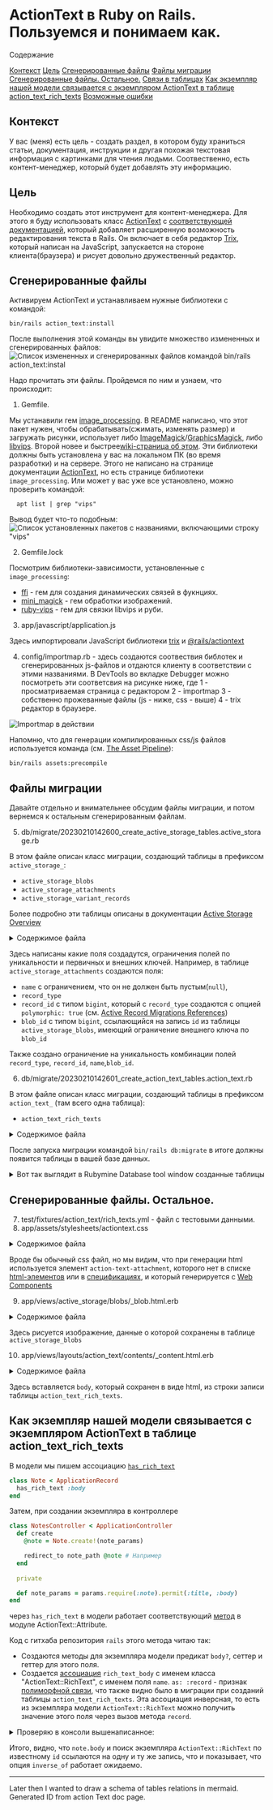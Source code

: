 # ActionText в Ruby on Rails. Пользуемся и понимаем как.

Содержание

[Контекст](#ctx)
[Цель](#goal)
[Сгенерированные файлы](#generated)
[Файлы миграции](#migrations)
[Сгенерированные файлы. Остальное.](#generated-rest)
[Связи в таблицах](#tables-relations)
[Как экземпляр нашей модели связывается с экземпляром ActionText в таблице action_text_rich_texts](#how-model-links-to-active-text)
[Возможные ошибки](#errors)

## <span id='ctx'>Контекст</span>
У вас (меня) есть цель - создать раздел, в котором буду храниться статьи, документация, инструкции и другая похожая текстовая информация с картинками для чтения людьми. Соотвественно, есть контент-менеджер, который будет добавлять эту информацию.

## <span id='goal'>Цель</span>
Необходимо создать этот инструмент для контент-менеджера. Для этого я буду использовать класс [ActionText](https://api.rubyonrails.org/classes/ActionText.html) с [соответствующей  документацией](https://guides.rubyonrails.org/action_text_overview.html), который добавляет расширенную возможность редактирования текста в Rails. Он включает в себя редактор [Trix](https://trix-editor.org/), который написан на JavaScript, запускается на стороне клиента(браузера) и рисует довольно дружественный редактор.

## <span id='generated'>Сгенерированные файлы</span>

Активируем ActionText и устанавливаем нужные библиотеки с командой:
```
bin/rails action_text:install
```

После выполнения этой команды вы увидите множество измененных и сгенерированных файлов:
![Список измененных и сгенерированных файлов командой `bin/rails action_text:instal`](img/generated_and_changed_files.png)

Надо прочитать эти файлы. Пройдемся по ним и узнаем, что происходит:
1. Gemfile.

Мы устанавили гем [image_processing](https://github.com/janko/image_processing). В README написано, что этот пакет нужен, чтобы обрабатывать(сжимать, изменять размер) и загружать рисунки, использует либо [ImageMagick](https://www.imagemagick.org/)/[GraphicsMagick](https://www.imagemagick.org/), либо [libvips](http://libvips.github.io/libvips/). Второй новее и быстрее[wiki-страница об этом](https://github.com/libvips/libvips/wiki/Speed-and-memory-use). Эти библиотеки должны быть установлена у вас на локальном ПК (во время разработки) и на сервере. Этого не написано на странице документации [ActionText](https://guides.rubyonrails.org/action_text_overview.html), но есть странице библиотеки `image_processing`.
Или может у вас уже все установлено, можно проверить командой:
```
  apt list | grep "vips"
```
Вывод будет что-то подобным:
![Список установленных пакетов с названиями, включающими строку "vips"](img/sudo-apt-list.png)

2. Gemfile.lock

Посмотрим библиотеки-зависимости, установленные с `image_processing`:
* [ffi](https://rubygems.org/gems/ffi) - гем для создания динамических связей в фукнциях.
* [mini_magick](https://rubygems.org/gems/mini_magick/) - гем обработки изображений.
* [ruby-vips](https://github.com/libvips/ruby-vips) - гем для связки libvips и руби.

3. app/javascript/application.js

Здесь импортировали JavaScript библиотеки [trix](https://www.npmjs.com/package/trix) и [@rails/actiontext](https://www.npmjs.com/package/@rails/actiontext)

4. config/importmap.rb - здесь создаются соотвествия библотек и сгенерированных js-файлов и отдаются клиенту в соответствии c этими названиями. В DevTools во вкладке Debugger можно посмотреть эти соответсвия на рисунке ниже, где
  1 - просматриваемая страница с редактором
  2 - importmap
  3 - собственно прожеванные файлы (js - ниже, css - выше)
  4 - trix редактор в браузере.

![Importmap в действии](img/importmap-description.png)

Напомню, что для генерации компилированных css/js файлов используется команда (см. [The Asset Pipeline](https://guides.rubyonrails.org/asset_pipeline.html)):
```
bin/rails assets:precompile
```

## <span id='migrations'>Файлы миграции</span>

Давайте отдельно и внимательнее обсудим файлы миграции, и потом вернемся к остальным сгенерированным файлам.

5. db/migrate/20230210142600_create_active_storage_tables.active_storage.rb

В этом файле описан класс миграции, создающий таблицы в префиксом `active_storage_`:
* `active_storage_blobs`
* `active_storage_attachments`
* `active_storage_variant_records`

Более подробно эти таблицы описаны в документации [Active Storage Overview](https://edgeguides.rubyonrails.org/active_storage_overview.html)

<details>
<summary>Содержимое файла</summary>

```
# This migration comes from active_storage (originally 20170806125915)
class CreateActiveStorageTables < ActiveRecord::Migration[5.2]
  def change
    # Use Active Record's configured type for primary and foreign keys
    primary_key_type, foreign_key_type = primary_and_foreign_key_types

    create_table :active_storage_blobs, id: primary_key_type do |t|
      t.string   :key,          null: false
      t.string   :filename,     null: false
      t.string   :content_type
      t.text     :metadata
      t.string   :service_name, null: false
      t.bigint   :byte_size,    null: false
      t.string   :checksum

      if connection.supports_datetime_with_precision?
        t.datetime :created_at, precision: 6, null: false
      else
        t.datetime :created_at, null: false
      end

      t.index [ :key ], unique: true
    end

    create_table :active_storage_attachments, id: primary_key_type do |t|
      t.string     :name,     null: false
      t.references :record,   null: false, polymorphic: true, index: false, type: foreign_key_type
      t.references :blob,     null: false, type: foreign_key_type

      if connection.supports_datetime_with_precision?
        t.datetime :created_at, precision: 6, null: false
      else
        t.datetime :created_at, null: false
      end

      t.index [ :record_type, :record_id, :name, :blob_id ], name: :index_active_storage_attachments_uniqueness, unique: true
      t.foreign_key :active_storage_blobs, column: :blob_id
    end

    create_table :active_storage_variant_records, id: primary_key_type do |t|
      t.belongs_to :blob, null: false, index: false, type: foreign_key_type
      t.string :variation_digest, null: false

      t.index [ :blob_id, :variation_digest ], name: :index_active_storage_variant_records_uniqueness, unique: true
      t.foreign_key :active_storage_blobs, column: :blob_id
    end
  end

  private
    def primary_and_foreign_key_types
      config = Rails.configuration.generators
      setting = config.options[config.orm][:primary_key_type]
      primary_key_type = setting || :primary_key
      foreign_key_type = setting || :bigint
      [primary_key_type, foreign_key_type]
    end
end
```

</details>

Здесь написаны какие поля создадутся, ограничения полей по уникальности и первичных и внешних ключей. Например, в таблице `active_storage_attachments` создаются поля:
* `name` с ограничением, что он не должен быть пустым(`null`),
* `record_type`
* `record_id` с типом `bigint`, который с `record_type` создаются с опцией `polymorphic: true` (см. [Active Record Migrations References](https://guides.rubyonrails.org/active_record_migrations.html#references)) 
* `blob_id` с типом `bigint`, ссылающийся на запись `id` из таблицы `active_storage_blobs`, имеющий ограничение внешнего ключа по `blob_id`

Также создано ограничение на уникальность комбинации полей `record_type`, `record_id`, `name`,`blob_id`.

6. db/migrate/20230210142601_create_action_text_tables.action_text.rb

В этом файле описан класс миграции, создающий таблицы в префиксом `action_text_` (там всего одна таблица):
* `action_text_rich_texts`

<details>
<summary>Содержимое файла</summary>


```
# This migration comes from action_text (originally 20180528164100)
class CreateActionTextTables < ActiveRecord::Migration[6.0]
  def change
    # Use Active Record's configured type for primary and foreign keys
    primary_key_type, foreign_key_type = primary_and_foreign_key_types

    create_table :action_text_rich_texts, id: primary_key_type do |t|
      t.string     :name, null: false
      t.text       :body, size: :long
      t.references :record, null: false, polymorphic: true, index: false, type: foreign_key_type

      t.timestamps

      t.index [ :record_type, :record_id, :name ], name: "index_action_text_rich_texts_uniqueness", unique: true
    end
  end

  private
    def primary_and_foreign_key_types
      config = Rails.configuration.generators
      setting = config.options[config.orm][:primary_key_type]
      primary_key_type = setting || :primary_key
      foreign_key_type = setting || :bigint
      [primary_key_type, foreign_key_type]
    end
end
```
</details>

После запуска миграции командой `bin/rails db:migrate` в итоге должны появится таблицы в вашей базе данных.


<details>
<summary>Вот так выглядит в Rubymine Database tool window созданные таблицы</summary>

![Database tool window](img/rubymine-database-tool.png)
</details>

## <span id='generated-rest'>Сгенерированные файлы. Остальное.</span>

7. test/fixtures/action_text/rich_texts.yml - файл с тестовыми данными.
8. app/assets/stylesheets/actiontext.css



<details>
<summary>Содержимое файла</summary>

```
/*
 * Provides a drop-in pointer for the default Trix stylesheet that will format the toolbar and
 * the trix-editor content (whether displayed or under editing). Feel free to incorporate this
 * inclusion directly in any other asset bundle and remove this file.
 *
 *= require trix
*/

/*
 * We need to override trix.css’s image gallery styles to accommodate the
 * <action-text-attachment> element we wrap around attachments. Otherwise,
 * images in galleries will be squished by the max-width: 33%; rule.
*/
.trix-content .attachment-gallery > action-text-attachment,
.trix-content .attachment-gallery > .attachment {
  flex: 1 0 33%;
  padding: 0 0.5em;
  max-width: 33%;
}

.trix-content .attachment-gallery.attachment-gallery--2 > action-text-attachment,
.trix-content .attachment-gallery.attachment-gallery--2 > .attachment, .trix-content .attachment-gallery.attachment-gallery--4 > action-text-attachment,
.trix-content .attachment-gallery.attachment-gallery--4 > .attachment {
  flex-basis: 50%;
  max-width: 50%;
}

.trix-content action-text-attachment .attachment {
  padding: 0 !important;
  max-width: 100% !important;
}
```
</details>

Вроде бы обычный css файл, но мы видим, что при генерации html используется элемент `action-text-attachment`, которого нет в списке [html-элементов](https://developer.mozilla.org/en-US/docs/Web/HTML/Element) или в [спецификациях](https://html.spec.whatwg.org/review-drafts/2020-01/#toc-semantics), и который генерируется с [Web Components](https://developer.mozilla.org/en-US/docs/Web/Web_Components)

9. app/views/active_storage/blobs/_blob.html.erb

<details>
<summary>Содержимое файла</summary>

```
figure class="attachment attachment--<%= blob.representable? ? "preview" : "file" %> attachment--<%= blob.filename.extension %>">
  <% if blob.representable? %>
    <%= image_tag blob.representation(resize_to_limit: local_assigns[:in_gallery] ? [ 800, 600 ] : [ 1024, 768 ]) %>
  <% end %>

  <figcaption class="attachment__caption">
    <% if caption = blob.try(:caption) %>
      <%= caption %>
    <% else %>
      <span class="attachment__name"><%= blob.filename %></span>
      <span class="attachment__size"><%= number_to_human_size blob.byte_size %></span>
    <% end %>
  </figcaption>
</figure>
```

</details>

Здесь рисуется изображение, данные о которой сохранены в таблице `active_storage_blobs`

10. app/views/layouts/action_text/contents/_content.html.erb

<details>
<summary>Содержимое файла</summary>

```
<div class="trix-content">
  <%= yield %>
</div>
```

</details>

Здесь вставляется `body`, который сохранен в виде html, из строки записи таблицы `action_text_rich_texts`.


## <span id='how-model-links-to-active-text'>Как экземпляр нашей модели связывается с экземпляром ActionText в таблице action_text_rich_texts</span>

В модели мы пишем ассоциацию [`has_rich_text`](https://guides.rubyonrails.org/action_text_overview.html#creating-rich-text-content)
```ruby
class Note < ApplicationRecord
  has_rich_text :body
end
```
Затем, при создании экземпляра в контроллере

```ruby
class NotesController < ApplicationController
  def create
    @note = Note.create!(note_params)

    redirect_to note_path @note # Например
  end
  
  private

  def note_params = params.require(:note).permit(:title, :body)
end
```

через `has_rich_text` в модели работает соответствующий [метод](https://github.com/rails/rails/blob/e9cb3c7b2f63bac810efb46cf8902cadaadcbdcd/actiontext/lib/action_text/attribute.rb#L37) в модуле ActionText::Attribute.

Код с гитхаба репозитория `rails` этого метода читаю так:
* Создаются методы для экземпляра модели предикат `body?`, сеттер и геттер для этого поля.
* Создается [ассоциация](https://guides.rubyonrails.org/association_basics.html#the-has-one-association) `rich_text_body` с именем класса "ActionText::RichText", с именем поля `name`. `as: :record` - признак [полиморфной связи](https://guides.rubyonrails.org/association_basics.html#polymorphic-associations), что также видно было в миграции при созданий таблицы `action_text_rich_texts`. Эта ассоциация инверсная, то есть из экземпляра модели `ActionText::RichText` можно получить значение этого поля через вызов метода `record`.
  
<details>
  <summary>Проверяю в консоли вышенаписанное:</summary>


```ruby
> note = Note.find(1)
=begin
<Note:0x00007efee9a06ce0                                                                
 id: 1,                                                                                  
 title_ru: "What is Lorem Ipsum?",                                                       
 title_en: "РыбаТекст помогает животным",                                                
 hidden: false,                                                                          
 created_at: Sun, 19 Feb 2023 11:24:47.510481000 UTC +00:00,                             
 updated_at: Sun, 19 Feb 2023 11:24:47.613920000 UTC +00:00> 
=end
>
> note.body
=begin
<ActionText::RichText:0x00007efee9848688
 id: 1,                                 
 name: "body",                       
 body: #<ActionText::Content "<div class=\"trix-conte...">,
 record_type: "Note",                   
 record_id: 1,                          
 created_at: Sun, 19 Feb 2023 11:24:47.564128000 UTC +00:00,
 updated_at: Sun, 19 Feb 2023 11:24:47.583755000 UTC +00:00>
=end
>
> action_text_item = ActionText::RichText.find(1)
=begin
<ActionText::RichText:0x00007efee9848688
 id: 1,                                 
 name: "body",                       
 body: #<ActionText::Content "<div class=\"trix-conte...">,
 record_type: "Note",                   
 record_id: 1,                          
 created_at: Sun, 19 Feb 2023 11:24:47.564128000 UTC +00:00,
 updated_at: Sun, 19 Feb 2023 11:24:47.583755000 UTC +00:00>
=end
>
> action_text_item.record
=begin
<Note:0x00007efee9a06ce0                                                                
 id: 1,                                                                                  
 title_ru: "What is Lorem Ipsum?",                                                       
 title_en: "РыбаТекст помогает животным",                                                
 hidden: false,                                                                          
 created_at: Sun, 19 Feb 2023 11:24:47.510481000 UTC +00:00,                             
 updated_at: Sun, 19 Feb 2023 11:24:47.613920000 UTC +00:00>
=end
```
</details>

Итого, видно, что `note.body` и поиск экземпляра `ActionText::RichText` по известному `id` ссылаются на одну и ту же запись, что и показывает, что опция `inverse_of` работает ожидаемо.


---------------------


Later then I wanted to draw a schema of tables relations in mermaid.
Generated ID from action Text doc page.